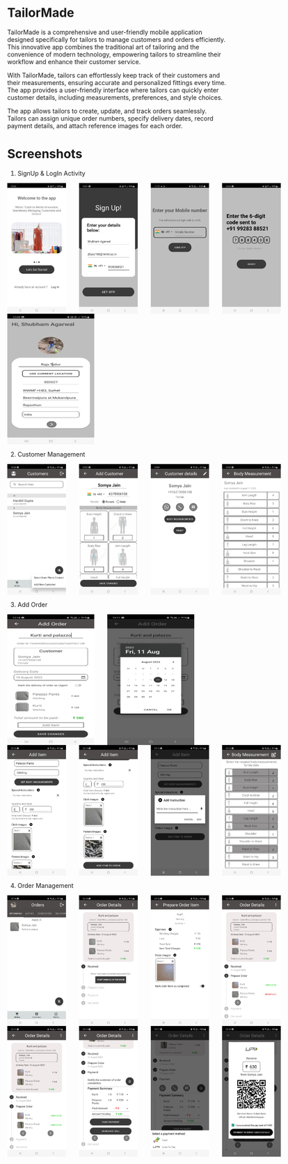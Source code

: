 # TailorMade
TailorMade is a comprehensive and user-friendly mobile application designed specifically for tailors to manage customers and orders efficiently. This
innovative app combines the traditional art of tailoring and the convenience of modern technology, empowering tailors to streamline their workflow and
enhance their customer service.

With TailorMade, tailors can effortlessly keep track of their customers and their measurements, ensuring accurate and personalized fittings every
time. The app provides a user-friendly interface where tailors can quickly enter customer details, including measurements, preferences, and style
choices.

The app allows tailors to create, update, and track orders seamlessly. Tailors can assign unique order numbers, specify delivery dates, record
payment details, and attach reference images for each order.

# Screenshots

1. SignUp & LogIn Activity
<div style="display: flex;">
    <img src="Screenshots/first_page.jpg" alt="Alt Text" style="width: 200px; height: 300px; margin-right: 30px;">
    <img src="Screenshots/SignUp.jpg" alt="Alt Text" style="width: 200px; height: 300px; margin-right: 30px;">
    <img src="Screenshots/LogIn.jpg" alt="Alt Text" style="width: 200px; height: 300px; margin-right: 30px;">
    <img src="Screenshots/OTP.jpg" alt="Alt Text" style="width: 200px; height: 300px; margin-right: 30px;">
</div>

<div style="display: flex;">
    <img src="Screenshots/Shop Details.jpg" alt="Alt Text" style="width: 200px; height: 300px; margin-right: 30px;">
</div>

2. Customer Management
<div style="display: flex;">
    <img src="Screenshots/Customer List.jpg" alt="Alt Text" style="width: 200px; height: 300px; margin-right: 30px;">
    <img src="Screenshots/Add Customer.jpg" alt="Alt Text" style="width: 200px; height: 300px; margin-right: 30px;">
    <img src="Screenshots/Customer Details.jpg" alt="Alt Text" style="width: 200px; height: 300px; margin-right: 30px;">
    <img src="Screenshots/Body Measuremets Display.jpg" alt="Alt Text" style="width: 200px; height: 300px; margin-right: 30px;">
</div>

3. Add Order
<div style="display: flex;">
    <img src="Screenshots/Add Order.jpg" alt="Alt Text" style="width: 200px; height: 300px; margin-right: 30px;">
    <img src="Screenshots/Delivery Date Picker.jpg" alt="Alt Text" style="width: 200px; height: 300px; margin-right: 30px;">
</div>

<div style="display: flex;">
    <img src="Screenshots/Add Order Item 1.jpg" alt="Alt Text" style="width: 200px; height: 300px; margin-right: 30px;">
    <img src="Screenshots/Add Order Item 2.jpg" alt="Alt Text" style="width: 200px; height: 300px; margin-right: 30px;">
    <img src="Screenshots/Add Instructions for Order Item.jpg" alt="Alt Text" style="width: 200px; height: 300px; margin-right: 30px;">
    <img src="Screenshots/Body Measurements Select.jpg" alt="Alt Text" style="width: 200px; height: 300px; margin-right: 30px;">

</div>

4. Order Management
<div style="display: flex;">
    <img src="Screenshots/Home Page.jpg" alt="Alt Text" style="width: 200px; height: 300px; margin-right: 30px;">
    <img src="Screenshots/Order Details (Received).jpg" alt="Alt Text" style="width: 200px; height: 300px; margin-right: 30px;">
    <img src="Screenshots/Order Item Completion.jpg" alt="Alt Text" style="width: 200px; height: 300px; margin-right: 30px;">
    <img src="Screenshots/Order Partially Completed.jpg" alt="Alt Text" style="width: 200px; height: 300px; margin-right: 30px;">
</div>

<div style="display: flex;">
    <img src="Screenshots/Order Completed.jpg" alt="Alt Text" style="width: 200px; height: 300px; margin-right: 30px;">
    <img src="Screenshots/Payment and Bill.jpg" alt="Alt Text" style="width: 200px; height: 300px; margin-right: 30px;">
    <img src="Screenshots/Payment Options.jpg" alt="Alt Text" style="width: 200px; height: 300px; margin-right: 30px;">
    <img src="Screenshots/Scan To Pay.jpg" alt="Alt Text" style="width: 200px; height: 300px; margin-right: 30px;">
</div>


